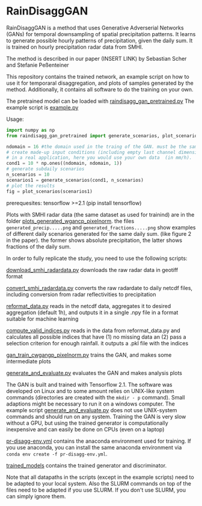 # RainDisaggGAN

RainDisaggGAN is a method that uses Generative Adverserial Networks (GANs) for temporal downsampling of spatial precipitation patterns. It learns to
generate possible hourly patterns of precipitation, given the daily sum. It is trained on hourly precipitation radar
data from SMHI.

The method is described in our paper (INSERT LINK) by Sebastian Scher and Stefanie Peßenteiner


This repository contains the trained network, an example script on how to use it for temporaral disaggregation,
and plots of samples generated by the method. Additionally, it contains all software to do the training on your own.

The pretrained model can be loaded with [raindisagg_gan_pretrained.py](raindisagg_gan_pretrained.py)
The example script is [example.py](example.py)

Usage:
```python
import numpy as np
from raindisagg_gan_pretrained import generate_scenarios, plot_scenarios

ndomain = 16 #the domain used in the traing of the GAN. must be the same here
# create made-up input conditions (including empty last channel dimension) with 10mm/day at every gridpoint
# in a real application, here you would use your own data  (in mm/h).
cond1 = 10 * np.ones((ndomain, ndomain, 1))
# generate subdaily scenarios
n_scenarios = 10
scenarios1 = generate_scenarios(cond1, n_scenarios)
# plot the results
fig = plot_scenarios(scenarios1)

```
prerequesites:
tensorflow >=2.1 (pip install tensorflow)



Plots with SMHI radar data (the same dataset as used for trainind) are in the folder
 [plots_generated_wgancp_pixelnorm](plots_generated_wgancp_pixelnorm).
the files `generated_precip.....png` and `generated_fractions.....png` show examples of different daily scenarios
generated for the same daily sum. (like
figure 2 in the paper). the former shows absolute precipitation, the latter shows fractions of the daily sum.


In order to fully replicate the study, you need to use the following scripts:

[download_smhi_radardata.py](download_smhi_radardata.py) downloads the raw radar data in geotiff format

[convert_smhi_radardata.py](convert_smhi_radardata.py) converts the raw radardate to daily netcdf files, including conversion
from radar reflectivities to precipitation

[reformat_data.py](reformat_data.py) reads in the netcdf data, aggregates it to desired aggregation (default 1h), and
outputs it in a single .npy file in a format suitable for machine learning

[compute_valid_indices.py](compute_valid_indices.py) reads in the data from reformat_data.py and calculates all possible
indices that have (1) no missing data an (2) pass a selection criterion for enough rainfall.
it outputs a .pkl file with the indices

[gan_train_cwgangp_pixelnorm.py](gan_train_cwgangp_pixelnorm.py)  trains the GAN, and makes some intermediate plots

[generate_and_evaluate.py](generate_and_evaluate.py) evaluates the GAN and makes analysis plots

The GAN is built and trained with Tensorflow 2.1.
The software was developed on Linux and to some amount relies on UNIX-like system commands (directories are
created with the `mkdir - p` command).
Small adaptions might be necessary to run it on a windows computer. The example script 
[generate_and_evaluate.py](generate_and_evaluate.py) does not use UNIX-system commands and should run on any system.
Training the GAN is very slow without a GPU, but using the trained generator is computationally inexpensive and can 
easily be done on CPUs (even on a laptop)

[pr-disagg-env.yml](pr-disagg-env.yml) contains the anaconda environment used for training. If you use anaconda,
 you can install the same anaconda environment via `conda env create -f pr-disagg-env.yml`. 

[trained_models](trained_models) contains the trained generator and discriminator.

Note that all datapaths in the scripts (except in the example scripts) need to be adapted to your local system.
Also the SLURM commands on top of the files need to be adapted if you use SLURM. If you don't use SLURM, you can simply ignore them.







